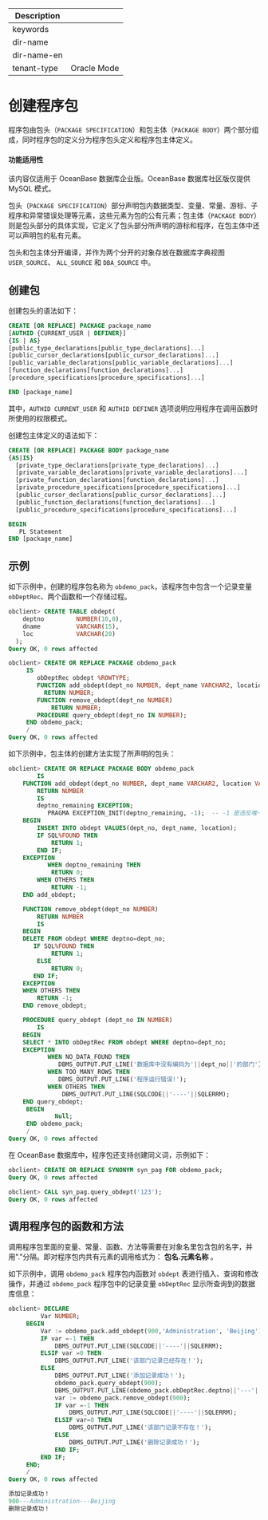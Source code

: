 | Description   |                 |
|---------------|-----------------|
| keywords      |                 |
| dir-name      |                 |
| dir-name-en   |                 |
| tenant-type   | Oracle Mode     |


# 创建程序包

程序包由包头（`PACKAGE SPECIFICATION`）和包主体（`PACKAGE BODY`）两个部分组成，同时程序包的定义分为程序包头定义和程序包主体定义。

  <main id="notice" >
    <h4>功能适用性</h4>
    <p>该内容仅适用于 OceanBase 数据库企业版。OceanBase 数据库社区版仅提供 MySQL 模式。</p>
  </main>

包头（`PACKAGE SPECIFICATION`）部分声明包内数据类型、变量、常量、游标、子程序和异常错误处理等元素，这些元素为包的公有元素；包主体（`PACKAGE BODY`）则是包头部分的具体实现，它定义了包头部分所声明的游标和程序，在包主体中还可以声明包的私有元素。

包头和包主体分开编译，并作为两个分开的对象存放在数据库字典视图 `USER_SOURCE`、 `ALL_SOURCE` 和 `DBA_SOURCE` 中。

创建包 
------------------------

创建包头的语法如下：

```sql
CREATE [OR REPLACE] PACKAGE package_name
[AUTHID {CURRENT_USER | DEFINER}]
{IS | AS}
[public_type_declarations[public_type_declarations]...]
[public_cursor_declarations[public_cursor_declarations]...]
[public_variable_declarations[public_variable_declarations]...]
[function_declarations[function_declarations]...]
[procedure_specifications[procedure_specifications]...]

END [package_name]
```



其中，`AUTHID CURRENT_USER` 和 `AUTHID DEFINER` 选项说明应用程序在调用函数时所使用的权限模式。

创建包主体定义的语法如下：

```sql
CREATE [OR REPLACE] PACKAGE BODY package_name  
{AS|IS} 
  [private_type_declarations[private_type_declarations]...]
  [private_variable_declarations[private_variable_declarations]...]
  [private_function_declarations[function_declarations]...]
  [private_procedure_specifications[procedure_specifications]...]
  [public_cursor_declarations[public_cursor_declarations]...]
  [public_function_declarations[function_declarations]...]
  [public_procedure_specifications[procedure_specifications]...]

BEGIN
   PL Statement
END [package_name] 
```



示例 
-----------------------

如下示例中，创建的程序包名称为 `obdemo_pack`，该程序包中包含一个记录变量 `obDeptRec`、两个函数和一个存储过程。

```sql
obclient> CREATE TABLE obdept(  
    deptno         NUMBER(10,0),  
    dname          VARCHAR(15),  
    loc            VARCHAR(20)
  );
Query OK, 0 rows affected

obclient> CREATE OR REPLACE PACKAGE obdemo_pack
     IS
        obDeptRec obdept %ROWTYPE;
        FUNCTION add_obdept(dept_no NUMBER, dept_name VARCHAR2, location VARCHAR2)
          RETURN NUMBER;
        FUNCTION remove_obdept(dept_no NUMBER)
            RETURN NUMBER;
        PROCEDURE query_obdept(dept_no IN NUMBER);
     END obdemo_pack;
     /
Query OK, 0 rows affected 
```



如下示例中，包主体的创建方法实现了所声明的包头：

```sql
obclient> CREATE OR REPLACE PACKAGE BODY obdemo_pack
        IS 
    FUNCTION add_obdept(dept_no NUMBER, dept_name VARCHAR2, location VARCHAR2)
        RETURN NUMBER
        IS 
        deptno_remaining EXCEPTION;
           PRAGMA EXCEPTION_INIT(deptno_remaining, -1);  -- -1 是违反唯一约束条件的错误代码 
    BEGIN
        INSERT INTO obdept VALUES(dept_no, dept_name, location);
        IF SQL%FOUND THEN
            RETURN 1;
        END IF;
    EXCEPTION
           WHEN deptno_remaining THEN 
            RETURN 0;
        WHEN OTHERS THEN
            RETURN -1;
    END add_obdept;

    FUNCTION remove_obdept(dept_no NUMBER)
        RETURN NUMBER
        IS 
    BEGIN
    DELETE FROM obdept WHERE deptno=dept_no;
       IF SQL%FOUND THEN
            RETURN 1;
        ELSE
            RETURN 0;
       END IF;
    EXCEPTION
    WHEN OTHERS THEN
        RETURN -1;
    END remove_obdept;

    PROCEDURE query_obdept (dept_no IN NUMBER)
        IS
    BEGIN
    SELECT * INTO obDeptRec FROM obdept WHERE deptno=dept_no;
    EXCEPTION
           WHEN NO_DATA_FOUND THEN  
              DBMS_OUTPUT.PUT_LINE('数据库中没有编码为'||dept_no||'的部门');
           WHEN TOO_MANY_ROWS THEN
              DBMS_OUTPUT.PUT_LINE('程序运行错误!');
           WHEN OTHERS THEN
               DBMS_OUTPUT.PUT_LINE(SQLCODE||'----'||SQLERRM);
    END query_obdept;
     BEGIN
             Null;
     END obdemo_pack;
     /
Query OK, 0 rows affected
```



在 OceanBase 数据库中，程序包还支持创建同义词，示例如下：

```sql
obclient> CREATE OR REPLACE SYNONYM syn_pag FOR obdemo_pack;
Query OK, 0 rows affected

obclient> CALL syn_pag.query_obdept('123');
Query OK, 0 rows affected
```



调用程序包的函数和方法 
--------------------------------

调用程序包里面的变量、常量、函数、方法等需要在对象名里包含包的名字，并用"."分隔。即对程序包内共有元素的调用格式为： **包名.元素名称** 。

如下示例中，调用 `obdemo_pack` 程序包内函数对 `obdept` 表进行插入、查询和修改操作，并通过 `obdemo_pack` 程序包中的记录变量 `obDeptRec` 显示所查询到的数据库信息：

```sql
obclient> DECLARE
         Var NUMBER;
     BEGIN
         Var := obdemo_pack.add_obdept(900,'Administration', 'Beijing');
         IF var =-1 THEN
             DBMS_OUTPUT.PUT_LINE(SQLCODE||'----'||SQLERRM);
         ELSIF var =0 THEN
             DBMS_OUTPUT.PUT_LINE('该部门记录已经存在！');
         ELSE
             DBMS_OUTPUT.PUT_LINE('添加记录成功！');
             obdemo_pack.query_obdept(900);
             DBMS_OUTPUT.PUT_LINE(obdemo_pack.obDeptRec.deptno||'---'||obdemo_pack.obDeptRec.dname||'---'||obdemo_pack.obDeptRec.loc);
             var := obdemo_pack.remove_obdept(900);
             IF var =-1 THEN
                 DBMS_OUTPUT.PUT_LINE(SQLCODE||'----'||SQLERRM);
             ELSIF var=0 THEN
                 DBMS_OUTPUT.PUT_LINE('该部门记录不存在！');
             ELSE
                 DBMS_OUTPUT.PUT_LINE('删除记录成功！');
             END IF;
         END IF;
     END;
     /
Query OK, 0 rows affected 

添加记录成功！
900---Administration---Beijing
删除记录成功！
```


